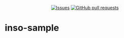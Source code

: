 <p align="center">
  <a href="https://github.com/mingyuchoo/inso-sample/issues"><img alt="Issues" src="https://img.shields.io/github/issues/mingyuchoo/inso-sample?color=appveyor" /></a>
  <a href="https://github.com/mingyuchoo/inso-sample/pulls"><img alt="GitHub pull requests" src="https://img.shields.io/github/issues-pr/mingyuchoo/inso-sample?color=appveyor" /></a>
</p>

# inso-sample